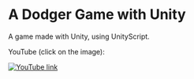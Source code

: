 # A Dodger Game with Unity

A game made with Unity, using UnityScript.

YouTube (click on the image):

[![YouTube link](https://img.youtube.com/vi/XhGz2-6aYVg/0.jpg)](https://www.youtube.com/watch?v=XhGz2-6aYVg)

